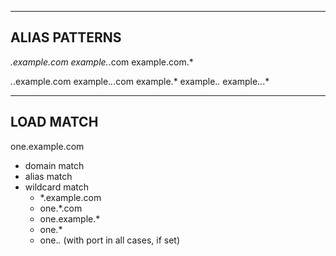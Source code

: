 ---------------
ALIAS PATTERNS
---------------

*.example.com
example.*.com
example.com.*

*.*.example.com
example.*.*.com
example.*
example.*.*
example.*.*.*

---------------
LOAD MATCH
---------------

one.example.com
- domain match
- alias match
- wildcard match
  - *.example.com
  - one.*.com
  - one.example.*
  - one.*
  - one.*.*
(with port in all cases, if set)
